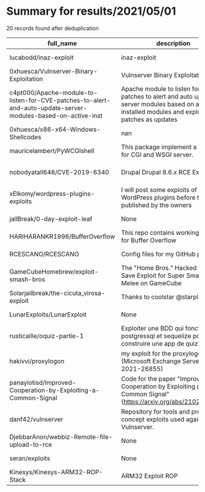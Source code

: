 
# Summary for results/2021/05/01
    
20 records found after deduplication

| full_name | description | html_url | matched_list | matched_count | pushed_at | size | stargazers_count | language | forks_count |
|--------------------------------------------------------------------------------------------------------------|--------------------------------------------------------------------------------------------------------------------------------------------------|---------------------------------------------------------------------------------------------------------------------------------|-----------------------------|-----------------|---------------------------|--------|--------------------|------------|---------------|
| lucabodd/inaz-exploit | inaz-exploit | https://github.com/lucabodd/inaz-exploit | ['exploit'] | 1 | 2021-05-01 16:56:21+00:00 | 12 | 0 | Python | 0 |
| 0xhuesca/Vulnserver-Binary-Exploitation | Vulnserver Binary Exploitation | https://github.com/0xhuesca/Vulnserver-Binary-Exploitation | ['exploit'] | 1 | 2021-05-01 17:01:12+00:00 | 12 | 0 | Python | 0 |
| c4pt000/Apache-module-to-listen-for-CVE-patches-to-alert-and-auto-update-server-modules-based-on-active-inst | Apache module to listen for CVE patches to alert and auto update server modules based on active installed modules and exploit patches as updates | https://github.com/c4pt000/Apache-module-to-listen-for-CVE-patches-to-alert-and-auto-update-server-modules-based-on-active-inst | ['exploit'] | 1 | 2021-05-01 17:29:49+00:00 | 1 | 0 | | 0 |
| 0xhuesca/x86-x64-Windows-Shellcodes | nan | https://github.com/0xhuesca/x86-x64-Windows-Shellcodes | ['shellcode'] | 1 | 2021-05-01 17:19:31+00:00 | 7 | 0 | Assembly | 0 |
| mauricelambert/PyWCGIshell | This package implement a WebShell for CGI and WSGI server. | https://github.com/mauricelambert/PyWCGIshell | ['exploit'] | 1 | 2021-05-01 18:45:02+00:00 | 32 | 1 | Python | 0 |
| nobodyatall648/CVE-2019-6340 | Drupal Drupal 8.6.x RCE Exploit | https://github.com/nobodyatall648/CVE-2019-6340 | ['cve-2', 'exploit', 'rce'] | 3 | 2021-05-01 15:00:38+00:00 | 30 | 0 | Python | 0 |
| xElkomy/wordpress-plugins-exploits | I will post some exploits of my WordPress plugins before they are published by the owners | https://github.com/xElkomy/wordpress-plugins-exploits | ['exploit'] | 1 | 2021-05-01 14:00:28+00:00 | 2 | 0 | | 0 |
| jallBreak/0-day-exploit-leaf | None | https://github.com/jallBreak/0-day-exploit-leaf | ['exploit'] | 1 | 2021-05-01 06:36:12+00:00 | 2418 | 0 | | 0 |
| HARIHARANKR1996/BufferOverflow | This repo contains working exploit for Buffer Overflow | https://github.com/HARIHARANKR1996/BufferOverflow | ['exploit'] | 1 | 2021-05-01 06:04:47+00:00 | 4 | 0 | Python | 0 |
| RCESCANO/RCESCANO | Config files for my GitHub profile. | https://github.com/RCESCANO/RCESCANO | ['rce'] | 1 | 2021-05-01 04:50:55+00:00 | 0 | 0 | | 0 |
| GameCubeHomebrew/exploit-smash-bros | The "Home Bros." Hacked Game Save Exploit for Super Smash Bros. Melee on GameCube | https://github.com/GameCubeHomebrew/exploit-smash-bros | ['exploit'] | 1 | 2021-05-01 04:33:58+00:00 | 1 | 0 | | 0 |
| Solarjailbreak/the-cicuta_virosa-exploit | Thanks to coolstar @starplayer132 | https://github.com/Solarjailbreak/the-cicuta_virosa-exploit | ['exploit'] | 1 | 2021-05-01 02:30:38+00:00 | 5 | 4 | C | 0 |
| LunarExploits/LunarExploit | None | https://github.com/LunarExploits/LunarExploit | ['exploit'] | 1 | 2021-05-01 10:09:38+00:00 | 6 | 0 | | 0 |
| rusticaille/oquiz-partie-1 | Exploiter une BDD qui fonctionne postgressql et sequelize pour construire une app de quizz. | https://github.com/rusticaille/oquiz-partie-1 | ['exploit'] | 1 | 2021-05-01 16:58:22+00:00 | 43 | 0 | PLpgSQL | 0 |
| hakivvi/proxylogon | my exploit for the proxylogon chain (Microsoft Exchange Server - CVE-2021-26855) | https://github.com/hakivvi/proxylogon | ['exploit'] | 1 | 2021-05-01 08:25:46+00:00 | 116 | 6 | Python | 0 |
| panayiotisd/Improved-Cooperation-by-Exploiting-a-Common-Signal | Code for the paper "Improved Cooperation by Exploiting a Common Signal" (https://arxiv.org/abs/2102.02304). | https://github.com/panayiotisd/Improved-Cooperation-by-Exploiting-a-Common-Signal | ['exploit'] | 1 | 2021-05-01 21:27:19+00:00 | 15 | 0 | Python | 0 |
| danf42/vulnserver | Repository for tools and proof of concept exploits used against Vulnserver. | https://github.com/danf42/vulnserver | ['exploit'] | 1 | 2021-05-01 01:27:33+00:00 | 192 | 0 | Assembly | 0 |
| DjebbarAnon/webbiz-Remote-file-upload-to-rce | None | https://github.com/DjebbarAnon/webbiz-Remote-file-upload-to-rce | ['rce'] | 1 | 2021-05-01 00:16:40+00:00 | 7 | 0 | Python | 0 |
| seran/exploits | None | https://github.com/seran/exploits | ['exploit'] | 1 | 2021-05-01 07:30:12+00:00 | 2 | 0 | PHP | 0 |
| Kinesys/Kinesys-ARM32-ROP-Stack | ARM32 Exploit ROP | https://github.com/Kinesys/Kinesys-ARM32-ROP-Stack | ['exploit'] | 1 | 2021-05-01 19:37:27+00:00 | 1 | 5 | C | 0 |
